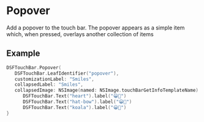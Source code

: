 # Popover

Add a popover to the touch bar.  The popover appears as a simple item which, when pressed, overlays another collection of items

## Example

```swift
DSFTouchBar.Popover(
   DSFTouchBar.LeafIdentifier("popover"),
   customizationLabel: "Smiles",
   collapsedLabel: "Smiles",
   collapsedImage: NSImage(named: NSImage.touchBarGetInfoTemplateName)!) {
      DSFTouchBar.Text("heart").label("😀💝")
      DSFTouchBar.Text("hat-bow").label("😀👒")
      DSFTouchBar.Text("koala").label("😀🐨")
}
```

